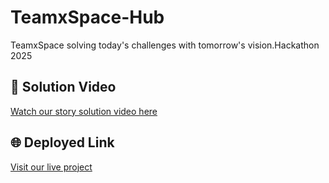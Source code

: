 # TeamxSpace-Hub
TeamxSpace solving today's challenges with tomorrow's vision.Hackathon 2025

## 🔗 Solution Video
[Watch our story solution video here](https://drive.google.com/file/d/1Xj_PJBR9oaTXqTsrv5oLLDxYxdQcg63W/view?usp=drive_link)

## 🌐 Deployed Link
[Visit our live project](https://paridhijain-28.github.io/TeamxSpace-Hub/)
